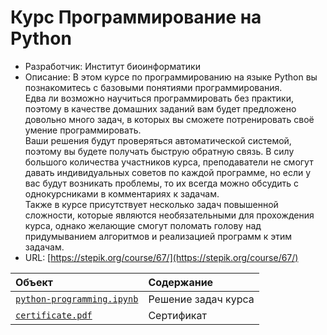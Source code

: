 # Курс Программирование на Python
* Разработчик: Институт биоинформатики
* Описание: В этом курсе по программированию на языке Python вы познакомитесь с базовыми понятиями программирования.  
Едва ли возможно научиться программировать без практики, поэтому в качестве домашних заданий вам будет предложено довольно много задач, в которых вы сможете потренировать своё умение программировать.  
Ваши решения будут проверяться автоматической системой, поэтому вы будете получать быструю обратную связь. В силу большого количества участников курса, преподаватели не смогут давать индивидуальных советов по каждой программе, но если у вас будут возникать проблемы, то их всегда можно обсудить с однокурсниками в комментариях к задачам.  
Также в курсе присутствует несколько задач повышенной сложности, которые являются необязательными для прохождения курса, однако желающие смогут поломать голову над придумыванием алгоритмов и реализацией программ к этим задачам.
* URL: [https://stepik.org/course/67/](https://stepik.org/course/67/)

| Объект | Содержание |
|:---|:---|
| [`python-programming.ipynb`](https://github.com/pilyay/python-programming-course-by-bioinformatics-institute/blob/master/python-programming.ipynb) | Решение задач курса |
| [`certificate.pdf`](https://github.com/pilyay/python-programming-course-by-bioinformatics-institute/blob/master/certificate.pdf) | Сертификат |